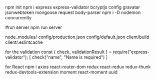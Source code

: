 
npm init
npm i express express-validator bcryptjs config gravatar jsonwebtoken mongoose request body-parser
npm i -D nodemon concurrently

#run server
npm run server

node_modules/
config/production.json
config/default.json
client/build
client/.eslintcache

for the validation
const { check, validationResult } = require("express-validator"); 
[
    check("name", "Name is required")
]

for React 
npm i axios react-router-dom redux react-redux redux-thunk redux-devtools-extension moment react-moment uuid